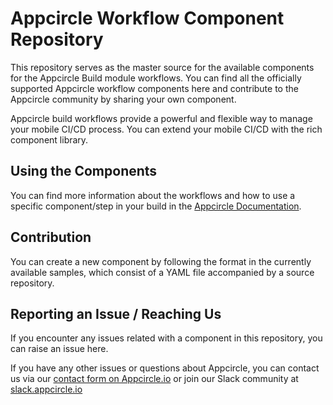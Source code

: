 # Appcircle Workflow Component Repository
This repository serves as the master source for the available components for the Appcircle Build module workflows. 
You can find all the officially supported Appcircle workflow components here and contribute to the Appcircle community by sharing your own component.

Appcircle build workflows provide a powerful and flexible way to manage your mobile CI/CD process. You can extend your mobile CI/CD with the rich component library.

## Using the Components
You can find more information about the workflows and how to use a specific component/step in your build in the [Appcircle Documentation](https://docs.appcircle.io/workflows/).

## Contribution
You can create a new component by following the format in the currently available samples, which consist of a YAML file accompanied by a source repository.

## Reporting an Issue / Reaching Us
If you encounter any issues related with a component in this repository, you can raise an issue here.

If you have any other issues or questions about Appcircle, you can contact us via our [contact form on Appcircle.io](https://appcircle.io/support) or join our Slack community at [slack.appcircle.io](slack.appcircle.io)
